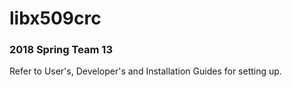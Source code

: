 # libx509crc
### 2018 Spring Team 13


Refer to User's, Developer's and Installation Guides for setting up.